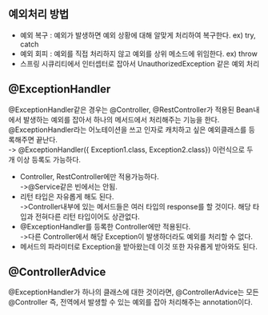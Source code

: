 ## 예외처리 방법
- 예외 복구 : 예외가 발생하면 예외 상황에 대해 알맞게 처리하여 복구한다. ex) try, catch
- 예외 회피 : 예외를 직접 처리하지 않고 예외를 상위 메소드에 위임한다. ex) throw
- 스프링 시큐리티에서 인터셉터로 잡아서 UnauthorizedException 같은 예외 처리

## @ExceptionHandler
@ExceptionHandler같은 경우는 @Controller, @RestController가 적용된 Bean내에서 발생하는 예외를 
잡아서 하나의 메서드에서 처리해주는 기능을 한다.           
@ExceptionHandler라는 어노테이션을 쓰고 인자로 캐치하고 싶은 예외클래스를 등록해주면 끝난다.           
-> @ExceptionHandler({ Exception1.class, Exception2.class}) 이런식으로 두 개 이상 등록도 가능하다.
- Controller, RestController에만 적용가능하다.              
->@Service같은 빈에서는 안됨.
- 리턴 타입은 자유롭게 해도 된다.            
->Controller내부에 있는 메서드들은 여러 타입의 response를 할 것이다. 해당 타입과 전혀다른 리턴 타입이어도 상관없다.
- @ExceptionHandler를 등록한 Controller에만 적용된다.               
->다른 Controller에서 해당 Exception이 발생하더라도 예외를 처리할 수 없다.
- 메서드의 파라미터로 Exception을 받아왔는데 이것 또한 자유롭게 받아와도 된다.

## @ControllerAdvice
@ExceptionHandler가 하나의 클래스에 대한 것이라면, @ControllerAdvice는 모든 @Controller 즉, 
전역에서 발생할 수 있는 예외를 잡아 처리해주는 annotation이다.
